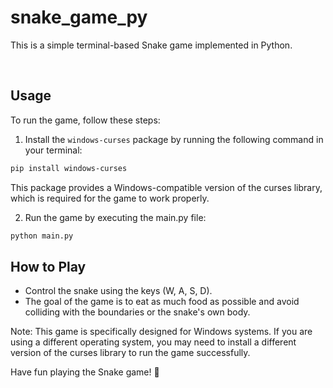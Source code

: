 # snake_game_py

This is a simple terminal-based Snake game implemented in Python.

<br>

## Usage

To run the game, follow these steps:

1. Install the `windows-curses` package by running the following command in your terminal:

```bash
pip install windows-curses
```
This package provides a Windows-compatible version of the curses library, which is required for the game to work properly.

2. Run the game by executing the main.py file:

```bash
python main.py
```

## How to Play

- Control the snake using the keys (W, A, S, D).
- The goal of the game is to eat as much food as possible and avoid colliding with the boundaries or the snake's own body.

Note: This game is specifically designed for Windows systems. If you are using a different operating system, you may need to install a different version of the curses library to run the game successfully.

Have fun playing the Snake game! 🐍
